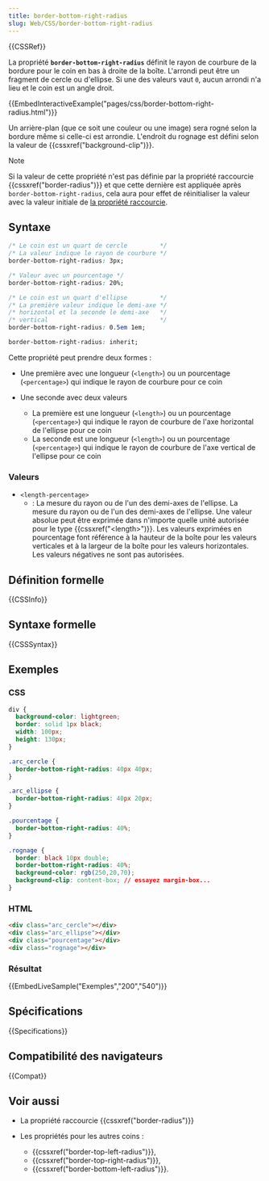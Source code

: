 ```yaml
---
title: border-bottom-right-radius
slug: Web/CSS/border-bottom-right-radius
---
```


{{CSSRef}}

La propriété **`border-bottom-right-radius`** définit le rayon de courbure de la bordure pour le coin en bas à droite de la boîte. L'arrondi peut être un fragment de cercle ou d'ellipse. Si une des valeurs vaut `0`, aucun arrondi n'a lieu et le coin est un angle droit.

{{EmbedInteractiveExample("pages/css/border-bottom-right-radius.html")}}

Un arrière-plan (que ce soit une couleur ou une image) sera rogné selon la bordure même si celle-ci est arrondie. L'endroit du rognage est défini selon la valeur de {{cssxref("background-clip")}}.

> [!NOTE]
> Si la valeur de cette propriété n'est pas définie par la propriété raccourcie {{cssxref("border-radius")}} et que cette dernière est appliquée après `border-bottom-right-radius`, cela aura pour effet de réinitialiser la valeur avec la valeur initiale de [la propriété raccourcie](/fr/docs/Web/CSS/Shorthand_properties).

## Syntaxe

```css
/* Le coin est un quart de cercle         */
/* La valeur indique le rayon de courbure */
border-bottom-right-radius: 3px;

/* Valeur avec un pourcentage */
border-bottom-right-radius: 20%;

/* Le coin est un quart d'ellipse         */
/* La première valeur indique le demi-axe */
/* horizontal et la seconde le demi-axe   */
/* vertical                               */
border-bottom-right-radius: 0.5em 1em;

border-bottom-right-radius: inherit;
```

Cette propriété peut prendre deux formes :

- Une première avec une longueur (`<length>`) ou un pourcentage (`<percentage>`) qui indique le rayon de courbure pour ce coin
- Une seconde avec deux valeurs

  - La première est une longueur (`<length>`) ou un pourcentage (`<percentage>`) qui indique le rayon de courbure de l'axe horizontal de l'ellipse pour ce coin
  - La seconde est une longueur (`<length>`) ou un pourcentage (`<percentage>`) qui indique le rayon de courbure de l'axe vertical de l'ellipse pour ce coin

### Valeurs

- `<length-percentage>`
  - : La mesure du rayon ou de l'un des demi-axes de l'ellipse. La mesure du rayon ou de l'un des demi-axes de l'ellipse. Une valeur absolue peut être exprimée dans n'importe quelle unité autorisée pour le type {{cssxref("&lt;length&gt;")}}. Les valeurs exprimées en pourcentage font référence à la hauteur de la boîte pour les valeurs verticales et à la largeur de la boîte pour les valeurs horizontales. Les valeurs négatives ne sont pas autorisées.

## Définition formelle

{{CSSInfo}}

## Syntaxe formelle

{{CSSSyntax}}

## Exemples

### CSS

```css
div {
  background-color: lightgreen;
  border: solid 1px black;
  width: 100px;
  height: 130px;
}

.arc_cercle {
  border-bottom-right-radius: 40px 40px;
}

.arc_ellipse {
  border-bottom-right-radius: 40px 20px;
}

.pourcentage {
  border-bottom-right-radius: 40%;
}

.rognage {
  border: black 10px double;
  border-bottom-right-radius: 40%;
  background-color: rgb(250,20,70);
  background-clip: content-box; // essayez margin-box...
}
```

### HTML

```html
<div class="arc_cercle"></div>
<div class="arc_ellipse"></div>
<div class="pourcentage"></div>
<div class="rognage"></div>
```

### Résultat

{{EmbedLiveSample("Exemples","200","540")}}

## Spécifications

{{Specifications}}

## Compatibilité des navigateurs

{{Compat}}

## Voir aussi

- La propriété raccourcie {{cssxref("border-radius")}}
- Les propriétés pour les autres coins :

  - {{cssxref("border-top-left-radius")}},
  - {{cssxref("border-top-right-radius")}},
  - {{cssxref("border-bottom-left-radius")}}.
